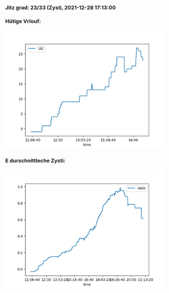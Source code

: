 ### Jitz grad: 23/33 (Zysti, 2021-12-28 17:13:00

### Hütige Vrlouf:
![Graph](Today.png)

### E durschnittleche Zysti:
![Graph](Zysti.png)